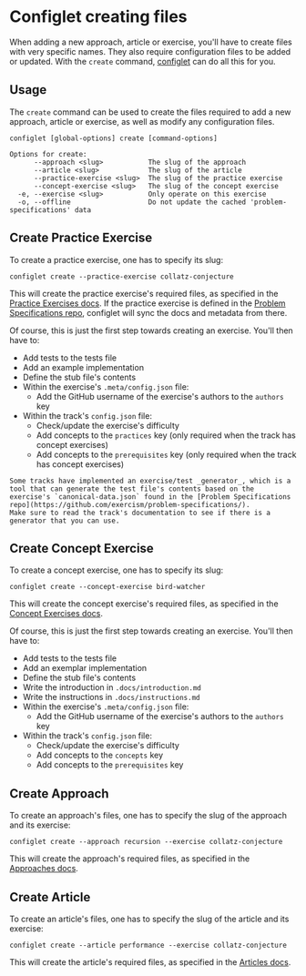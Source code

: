 # Configlet creating files

When adding a new approach, article or exercise, you'll have to create files with very specific names.
They also require configuration files to be added or updated.
With the `create` command, [configlet](/docs/building/configlet) can do all this for you.

## Usage

The `create` command can be used to create the files required to add a new approach, article or exercise, as well as modify any configuration files.

```shell
configlet [global-options] create [command-options]

Options for create:
      --approach <slug>           The slug of the approach
      --article <slug>            The slug of the article
      --practice-exercise <slug>  The slug of the practice exercise
      --concept-exercise <slug>   The slug of the concept exercise
  -e, --exercise <slug>           Only operate on this exercise
  -o, --offline                   Do not update the cached 'problem-specifications' data
```

## Create Practice Exercise

To create a practice exercise, one has to specify its slug:

```shell
configlet create --practice-exercise collatz-conjecture
```

This will create the practice exercise's required files, as specified in the [Practice Exercises docs](/docs/building/tracks/practice-exercises).
If the practice exercise is defined in the [Problem Specifications repo](https://github.com/exercism/problem-specifications/), configlet will sync the docs and metadata from there.

Of course, this is just the first step towards creating an exercise.
You'll then have to:

- Add tests to the tests file
- Add an example implementation
- Define the stub file's contents
- Within the exercise's `.meta/config.json` file:
  - Add the GitHub username of the exercise's authors to the `authors` key
- Within the track's `config.json` file:
  - Check/update the exercise's difficulty
  - Add concepts to the `practices` key (only required when the track has concept exercises)
  - Add concepts to the `prerequisites` key (only required when the track has concept exercises)

```exercism/note
Some tracks have implemented an exercise/test _generator_, which is a tool that can generate the test file's contents based on the exercise's `canonical-data.json` found in the [Problem Specifications repo](https://github.com/exercism/problem-specifications/).
Make sure to read the track's documentation to see if there is a generator that you can use.
```

## Create Concept Exercise

To create a concept exercise, one has to specify its slug:

```shell
configlet create --concept-exercise bird-watcher
```

This will create the concept exercise's required files, as specified in the [Concept Exercises docs](/docs/building/tracks/concept-exercises).

Of course, this is just the first step towards creating an exercise.
You'll then have to:

- Add tests to the tests file
- Add an exemplar implementation
- Define the stub file's contents
- Write the introduction in `.docs/introduction.md`
- Write the instructions in `.docs/instructions.md`
- Within the exercise's `.meta/config.json` file:
  - Add the GitHub username of the exercise's authors to the `authors` key
- Within the track's `config.json` file:
  - Check/update the exercise's difficulty
  - Add concepts to the `concepts` key
  - Add concepts to the `prerequisites` key

## Create Approach

To create an approach's files, one has to specify the slug of the approach and its exercise:

```shell
configlet create --approach recursion --exercise collatz-conjecture
```

This will create the approach's required files, as specified in the [Approaches docs](/docs/building/tracks/approaches).

## Create Article

To create an article's files, one has to specify the slug of the article and its exercise:

```shell
configlet create --article performance --exercise collatz-conjecture
```

This will create the article's required files, as specified in the [Articles docs](/docs/building/tracks/articles).
